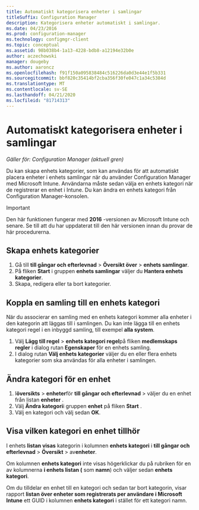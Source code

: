 ```yaml
---
title: Automatiskt kategorisera enheter i samlingar
titleSuffix: Configuration Manager
description: Kategorisera enheter automatiskt i samlingar.
ms.date: 04/23/2016
ms.prod: configuration-manager
ms.technology: configmgr-client
ms.topic: conceptual
ms.assetid: 98b038b4-1a13-4228-bdb8-a12194e32b0e
author: aczechowski
manager: dougeby
ms.author: aaroncz
ms.openlocfilehash: f91f150a095838484c516226da0d3e44e1f5b331
ms.sourcegitcommit: bbf820c35414bf2cba356f30fe047c1a34c5384d
ms.translationtype: MT
ms.contentlocale: sv-SE
ms.lasthandoff: 04/21/2020
ms.locfileid: "81714313"
---
```

# <a name="automatically-categorize-devices-into-collections"></a>Automatiskt kategorisera enheter i samlingar

*Gäller för: Configuration Manager (aktuell gren)*

Du kan skapa enhets kategorier, som kan användas för att automatiskt placera enheter i enhets samlingar när du använder Configuration Manager med Microsoft Intune. Användarna måste sedan välja en enhets kategori när de registrerar en enhet i Intune. Du kan ändra en enhets kategori från Configuration Manager-konsolen.

> [!IMPORTANT]
>  Den här funktionen fungerar med **2016** -versionen av Microsoft Intune och senare. Se till att du har uppdaterat till den här versionen innan du provar de här procedurerna.

## <a name="create-device-categories"></a>Skapa enhets kategorier

1.  Gå till **till gångar och efterlevnad** > **Översikt över** > **enhets samlingar**.
2.  På fliken **Start** i gruppen **enhets samlingar** väljer du **Hantera enhets kategorier**.
3.  Skapa, redigera eller ta bort kategorier.

## <a name="associate-a-collection-with-a-device-category"></a>Koppla en samling till en enhets kategori

När du associerar en samling med en enhets kategori kommer alla enheter i den kategorin att läggas till i samlingen. Du kan inte lägga till en enhets kategori regel i en inbyggd samling, till exempel **alla system**.

1.  Välj **Lägg till regel** > **enhets kategori regel**på fliken **medlemskaps regler** i dialog rutan **Egenskaper** för en enhets samling.
2.  I dialog rutan **Välj enhets kategorier** väljer du en eller flera enhets kategorier som ska användas för alla enheter i samlingen.

## <a name="change-the-category-of-a-device"></a>Ändra kategori för en enhet

1.  I**översikts** > **enheter**för **till gångar och efterlevnad** > väljer du en enhet från listan **enheter** .
2.  Välj **Ändra kategori**i gruppen **enhet** på fliken **Start** .
3.  Välj en kategori och välj sedan **OK**.

## <a name="view-which-category-a-device-belongs-to"></a>Visa vilken kategori en enhet tillhör

I enhets **listan visas** kategorin i kolumnen **enhets kategori** i **till gångar och efterlevnad** > **Översikt** > av**enheter**.

Om kolumnen **enhets kategori** inte visas högerklickar du på rubriken för en av kolumnerna **i enhets listan (** som **namn**) och väljer sedan **enhets kategori**.

Om du tilldelar en enhet till en kategori och sedan tar bort kategorin, visar rapport **listan över enheter som registrerats per användare i Microsoft Intune** ett GUID i kolumnen **enhets kategori** i stället för ett kategori namn.
